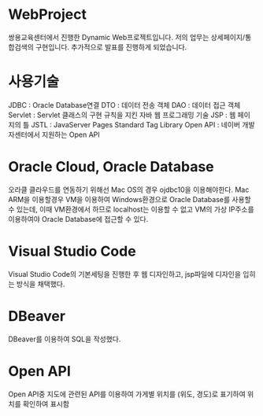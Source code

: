 # WebProject

쌍용교육센터에서 진행한 Dynamic Web프로젝트입니다. 
저의 업무는 상세페이지/통합검색의 구현입니다. 추가적으로 발표를 진행하게 되었습니다.

# 사용기술
JDBC :  Oracle Database연결
DTO : 데이터 전송 객체
DAO : 데이터 접근 객체
Servlet : Servlet 클래스의 구현 규칙을 지킨 자바 웹 프로그래밍 기술
JSP : 웹 페이지의 틀
JSTL : JavaServer Pages Standard Tag Library
Open API : 네이버 개발자센터에서 지원하는 Open API

# Oracle Cloud, Oracle Database
오라클 클라우드를 연동하기 위해선 Mac OS의 경우 ojdbc10을 이용해야한다.
Mac ARM을 이용할경우 VM을 이용하여 Windows환경으로 Oracle Database를 사용할 수 있는데,
이때 VM환경에서 하므로 localhost는 이용할 수 없고 VM의 가상 IP주소를 이용하여야 Oracle Database에 접근할 수 있다.

# Visual Studio Code
Visual Studio Code의 기본세팅을 진행한 후 웹 디자인하고, jsp파일에 디자인을 입히는 방식을 채택했다.

# DBeaver
DBeaver를 이용하여 SQL을 작성했다.

# Open API
Open API중 지도에 관련된 API를 이용하여 가게별 위치를 (위도, 경도)로 표기하여 위치를 확인하여 표시함
